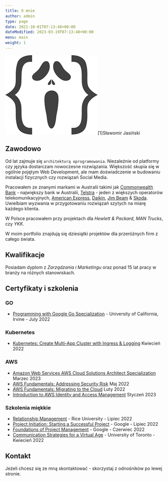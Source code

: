 ```yaml
---
title: O mnie
author: admin
type: page
date: 2021-10-01T07:13:48+00:00
dateModified: 2023-03-19T07:13:48+00:00
menu: main
weight: 1
---
```

![](/images/2018/01/Coder-sm.png#right)[1]Sławomir Jasiński

## Zawodowo  
Od lat zajmuje się `architekturą oprogramowania`. Niezależnie od platformy czy języka dostarczam nowoczesne rozwiązania. Większość skupia się w ogólnie pojętym Web Development, ale mam doświadczenie w budowaniu instalacji fizycznych czy rozwiązań Social Media.

Pracowałem ze znanymi markami w Australii takimi jak [Commonwealth Bank](https://www.commbank.com.au/) - największy bank w Australii, [Telstra](https://www.telstra.com.au/) - jeden z większych operatorów telekomunikacyjnych, [American Express](https://www.americanexpress.com/en-au/), [Daikin](https://www.daikin.com.au/), [Jim Beam](https://www.jimbeam.com/en-au/) & [Skoda](https://www.skoda.com.au/). Uwielbiam wyzwania w przygotowaniu rozwiązań szytych na miarę każdego klienta.

W Polsce pracowałem przy projektach dla *Hewlett & Packard*, *MAN Trucks*, czy *YKK*.

W moim portfolio znajdują się dziesiątki projektów dla przeróżnych firm z całego świata.

## Kwalifikacje   
Posiadam dyplom z _Zarządzania i Marketingu_ oraz ponad 15 lat pracy w branży na różnych stanowiskach.

## Certyfikaty i szkolenia

### GO
* [Programming with Google Go Specialization](https://www.coursera.org/account/accomplishments/specialization/certificate/XH7ZMSXFS779) - University of California, Irvine - July 2022

### Kubernetes
* [Kubernetes: Create Multi-App Cluster with Ingress & Logging](https://www.coursera.org/account/accomplishments/certificate/9HML386FB34Q)
  Kwiecień 2022

### AWS

* [Amazon Web Services AWS Cloud Solutions Architect Specialization](https://coursera.org/share/0f6de5adfa0ceb8c237a46801059c6ec)
  Marzec 2023
* [AWS Fundamentals: Addressing Security Risk](https://www.coursera.org/account/accomplishments/certificate/8WUHJMYVXNT5)
  Maj 2022
* [AWS Fundamentals: Migrating to the Cloud](https://www.coursera.org/account/accomplishments/certificate/EN66ELRK9GDY)
  Luty 2022
* [Introduction to AWS Identity and Access Management](https://www.coursera.org/account/accomplishments/certificate/UUWTD7FWS337)
  Styczeń 2023

### Szkolenia miękkie
* [Relationship Management](https://www.coursera.org/account/accomplishments/certificate/LH9LAHTELHL8) - Rice University -
  Lipiec 2022
* [Project Initiation: Starting a Successful Project](https://www.coursera.org/account/accomplishments/certificate/MDWA8M5USTPC) - Google -
  Lipiec 2022
* [Foundations of Project Management](https://www.coursera.org/account/accomplishments/certificate/MKSPKASAXQ8N) - Google -
  Czerwiec 2022
* [Communication Strategies for a Virtual Age](https://www.coursera.org/account/accomplishments/certificate/7HN86HDDTFXJ) - University of Toronto -
  Kwiecień 2022

## Kontakt
Jeżeli chcesz się ze mną skontaktować - skorzystaj z odnośników po lewej stronie.

